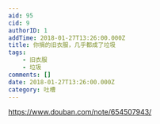 ```yaml
---
aid: 95
cid: 9
authorID: 1
addTime: 2018-01-27T13:26:00.000Z
title: 你捐的旧衣服，几乎都成了垃圾
tags:
    - 旧衣服
    - 垃圾
comments: []
date: 2018-01-27T13:26:00.000Z
category: 吐槽
---
```


https://www.douban.com/note/654507943/
